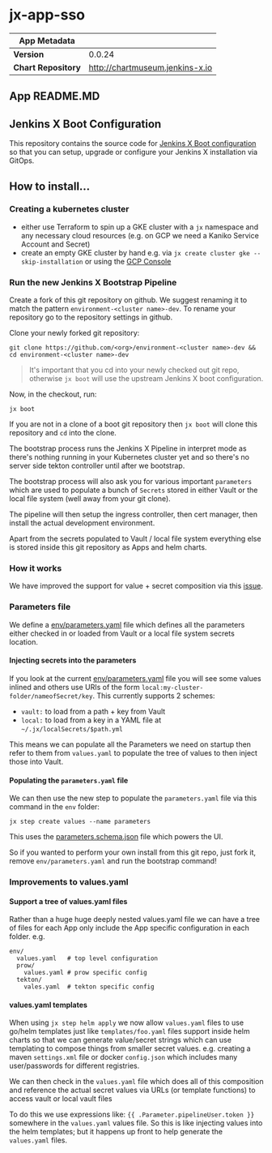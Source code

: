 # jx-app-sso

|App Metadata||
|---|---|
| **Version** | 0.0.24 |
| **Chart Repository** | http://chartmuseum.jenkins-x.io |

## App README.MD


## Jenkins X Boot Configuration

This repository contains the source code for [Jenkins X Boot configuration](https://jenkins-x.io/docs/getting-started/setup/boot/) so that you can setup, upgrade or configure your Jenkins X installation via GitOps.

## How to install...

### Creating a kubernetes cluster

* either use Terraform to spin up a GKE cluster with a `jx` namespace and any necessary cloud resources (e.g. on GCP we need a Kaniko Service Account and Secret)
* create an empty GKE cluster by hand e.g. via `jx create cluster gke --skip-installation` or using the [GCP Console](https://console.cloud.google.com/)

### Run the new Jenkins X Bootstrap Pipeline

Create a fork of this git repository on github. We suggest renaming it to match the pattern `environment-<cluster name>-dev`. To rename your repository go to the repository settings in github. 

Clone your newly forked git repository:

```
git clone https://github.com/<org>/environment-<cluster name>-dev && cd environment-<cluster name>-dev
```
 
> It's important that you cd into your newly checked out git repo, otherwise `jx boot` will use the upstream Jenkins X boot
configuration.

Now, in the checkout, run:

``` 
jx boot
```

If you are not in a clone of a boot git repository then `jx boot` will clone this repository and `cd` into the clone.

The bootstrap process runs the Jenkins X Pipeline in interpret mode as there's nothing running in your Kubernetes cluster yet and so there's no server side tekton controller until after we bootstrap.

The bootstrap process will also ask you for various important `parameters` which are used to populate a bunch of `Secrets` stored in either Vault or the local file system (well away from your git clone).

The pipeline will then setup the ingress controller, then cert manager, then install the actual development environment.

Apart from the secrets populated to Vault / local file system everything else is stored inside this git repository as Apps and helm charts.


### How it works

We have improved the support for value + secret composition via this [issue](https://github.com/jenkins-x/jx/issues/4328).


### Parameters file

We define a [env/parameters.yaml](https://github.com/jenkins-x/jenkins-x-boot-config/blob/master/env/parameters.yaml) file which defines all the parameters either checked in or loaded from Vault or a local file system secrets location.

#### Injecting secrets into the parameters

If you look at the current [env/parameters.yaml](https://github.com/jenkins-x/jenkins-x-boot-config/blob/master/env/parameters.yaml) file you will see some values inlined and others use URIs of the form `local:my-cluster-folder/nameofSecret/key`. This currently supports 2 schemes:

* `vault:` to load from a path + key from Vault
* `local:` to load from a key in a YAML file at `~/.jx/localSecrets/$path.yml`

This means we can populate all the Parameters we need on startup then refer to them from `values.yaml` to populate the tree of values to then inject those into Vault.


#### Populating the `parameters.yaml` file 

We can then use the new step to populate the `parameters.yaml` file via this command in the `env` folder:

``` 
jx step create values --name parameters
```

This uses the [parameters.schema.json](https://github.com/jenkins-x/jenkins-x-boot-config/blob/master/env/parameters.schema.json) file which powers the UI.

So if you wanted to perform your own install from this git repo, just fork it, remove `env/parameters.yaml` and run the bootstrap command!

### Improvements to values.yaml

#### Support a tree of values.yaml files

Rather than a huge huge deeply nested values.yaml file we can have a tree of files for each App only include the App specific configuration in each folder. e.g.

``` 
env/
  values.yaml   # top level configuration
  prow/
    values.yaml # prow specific config
  tekton/
    vales.yaml  # tekton specific config 
```
  
  
#### values.yaml templates

When using `jx step helm apply` we now allow `values.yaml` files to use go/helm templates just like `templates/foo.yaml` files support inside helm charts so that we can generate value/secret strings which can use templating to compose things from smaller secret values. e.g. creating a maven `settings.xml` file or docker `config.json` which includes many user/passwords for different registries.

We can then check in the `values.yaml` file which does all of this composition and reference the actual secret values via URLs (or template functions) to access vault or local vault files

To do this we use expressions like: `{{ .Parameter.pipelineUser.token }}` somewhere in the `values.yaml` values file. So this is like injecting values into the helm templates; but it happens up front to help generate the `values.yaml` files.

